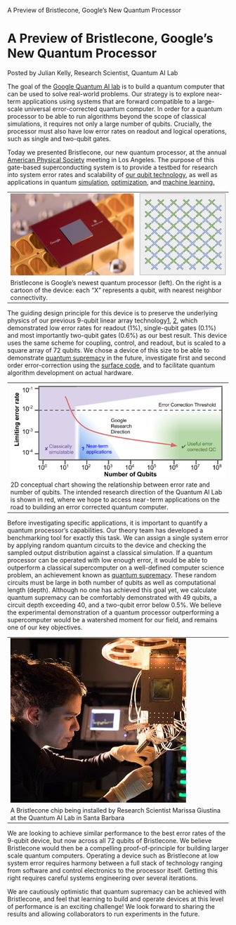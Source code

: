 A Preview of Bristlecone, Google’s New Quantum Processor

# A Preview of Bristlecone, Google’s New Quantum Processor

Posted by Julian Kelly, Research Scientist, Quantum AI Lab

The goal of the [Google Quantum AI lab](https://research.google.com/pubs/QuantumAI.html) is to build a quantum computer that can be used to solve real-world problems. Our strategy is to explore near-term applications using systems that are forward compatible to a large-scale universal error-corrected quantum computer. In order for a quantum processor to be able to run algorithms beyond the scope of classical simulations, it requires not only a large number of qubits. Crucially, the processor must also have low error rates on readout and logical operations, such as single and two-qubit gates.

Today we presented Bristlecone, our new quantum processor, at the annual [American Physical Society](https://www.aps.org/) meeting in Los Angeles. The purpose of this gate-based superconducting system is to provide a testbed for research into system error rates and scalability of [our qubit technology](https://research.googleblog.com/2015/03/a-step-closer-to-quantum-computation.html), as well as applications in quantum [simulation](https://research.googleblog.com/2017/10/announcing-openfermion-open-source.html), [optimization](https://research.googleblog.com/2016/06/quantum-annealing-with-digital-twist.html), and [machine learning.](https://arxiv.org/abs/1802.06002)

|     |
| --- |
| [![image1.png](../_resources/0a70352a9abbf807cf5948bded74f7ca.png)](https://4.bp.blogspot.com/-b9akad6ismU/WpmyaJo-cYI/AAAAAAAACa8/mCqPBJxv5oUivy6Jq42FSOQYkeRlTmkiwCLcBGAs/s1600/image1.png) |
| Bristlecone is Google’s newest quantum processor (left). On the right is a cartoon of the device: each “X” represents a qubit, with nearest neighbor connectivity. |

The guiding design principle for this device is to preserve the underlying physics of our previous 9-qubit linear array technology[1](https://www.nature.com/articles/nature14270), [2](https://www.nature.com/articles/nature17658), which demonstrated low error rates for readout (1%), single-qubit gates (0.1%) and most importantly two-qubit gates (0.6%) as our best result. This device uses the same scheme for coupling, control, and readout, but is scaled to a square array of 72 qubits. We chose a device of this size to be able to demonstrate [quantum supremacy](https://arxiv.org/abs/1608.00263) in the future, investigate first and second order error-correction using the [surface code](https://journals.aps.org/pra/abstract/10.1103/PhysRevA.94.032321), and to facilitate quantum algorithm development on actual hardware.

|     |
| --- |
| [![image2.png](../_resources/5606b7636fb7336fba791a4f4da7928d.png)](https://3.bp.blogspot.com/-GwA22FTzV0E/WpnCcSA5krI/AAAAAAAACbc/EeYTv8mPMO4cYty5FN0ikYVWU-Oi9y-DACLcBGAs/s1600/image2.png) |
| 2D conceptual chart showing the relationship between error rate and number of qubits. The intended research direction of the Quantum AI Lab is shown in red, where we hope to access near-term applications on the road to building an error corrected quantum computer. |

Before investigating specific applications, it is important to quantify a quantum processor’s capabilities. Our theory team has developed a benchmarking tool for exactly this task. We can assign a single system error by applying random quantum circuits to the device and checking the sampled output distribution against a classical simulation. If a quantum processor can be operated with low enough error, it would be able to outperform a classical supercomputer on a well-defined computer science problem, an achievement known as [quantum supremacy](https://arxiv.org/abs/1203.5813). These random circuits must be large in both number of qubits as well as computational length (depth). Although no one has achieved this goal yet, we calculate quantum supremacy can be comfortably demonstrated with 49 qubits, a circuit depth exceeding 40, and a two-qubit error below 0.5%. We believe the experimental demonstration of a quantum processor outperforming a supercomputer would be a watershed moment for our field, and remains one of our key objectives.

|     |
| --- |
| [![image3.jpg](../_resources/9deb6429f55506859bbf7813eca2d3c2.jpg)](https://3.bp.blogspot.com/-ngRt8QmE6e8/Wpmy2eRArPI/AAAAAAAACbE/osnge0nY2aUDDDdNXyDver-LjuXj77JrwCLcBGAs/s1600/image3.jpg) |
| A Bristlecone chip being installed by Research Scientist Marissa Giustina at the Quantum AI Lab in Santa Barbara |

We are looking to achieve similar performance to the best error rates of the 9-qubit device, but now across all 72 qubits of Bristlecone. We believe Bristlecone would then be a compelling proof-of-principle for building larger scale quantum computers. Operating a device such as Bristlecone at low system error requires harmony between a full stack of technology ranging from software and control electronics to the processor itself. Getting this right requires careful systems engineering over several iterations.

We are cautiously optimistic that quantum supremacy can be achieved with Bristlecone, and feel that learning to build and operate devices at this level of performance is an exciting challenge! We look forward to sharing the results and allowing collaborators to run experiments in the future.